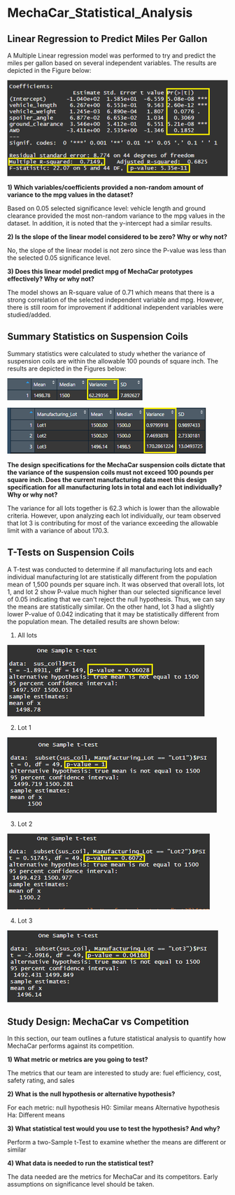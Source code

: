 # MechaCar_Statistical_Analysis

## Linear Regression to Predict Miles Per Gallon
A Multiple Linear regression model was performed to try and predict the miles per gallon based on several independent variables. The results are depicted in the Figure below:

<p align="left"> <img src="/Resources/LinearModelResults.png"> </p>

**1) Which variables/coefficients provided a non-random amount of variance to the mpg values in the dataset?**</p>
  Based on 0.05 selected significance level: vehicle length and ground clearance provided the most non-random variance to the mpg values in the dataset. In addition, it is noted   that the y-intercept had a similar results.

**2) Is the slope of the linear model considered to be zero? Why or why not?**</p>
  No, the slope of the linear model is not zero since the P-value was less than the selected 0.05 significance level.

**3) Does this linear model predict mpg of MechaCar prototypes effectively? Why or why not?**</p>
  The model shows an R-square value of 0.71 which means that there is a strong correlation of the selected independent variable and mpg. However, there is still room for improvement if additional independent variables were studied/added. 

## Summary Statistics on Suspension Coils
Summary statistics were calculated to study whether the variance of suspension coils are within the allowable 100 pounds of square inch. The results are depicted in the Figures below:

<p align="left"> <img src="/Resources/SummaryStatisticsTotal.png"> </p>
<p align="left"> <img src="/Resources/SummaryStatisticsByLot.png"> </p>


**The design specifications for the MechaCar suspension coils dictate that the variance of the suspension coils must not exceed 100 pounds per square inch. Does the current manufacturing data meet this design specification for all manufacturing lots in total and each lot individually? Why or why not?**</p>
The variance for all lots together is 62.3 which is lower than the allowable criteria. However, upon analyzing each lot individually, our team observed that lot 3 is contributing for most of the variance exceeding the allowable limit with a variance of about 170.3.

## T-Tests on Suspension Coils
A T-test was conducted to determine if all manufacturing lots and each individual manufacturing lot are statistically different from the population mean of 1,500 pounds per square inch. It was observed that overall lots, lot 1, and lot 2 show P-value much higher than our selected significance level of 0.05 indicating that we can't reject the null hypothesis. Thus, we can say the means are statistically similar. On the other hand, lot 3 had a slightly lower P-value of 0.042 indicating that it may be statistically different from the population mean. The detailed results are shown below:

1) All lots
<p align="left"> <img src="/Resources/All_Lots_t-Test.png"> </p>

2) Lot 1
<p align="left"> <img src="/Resources/Lot1_t-Test.png"> </p>

3) Lot 2
<p align="left"> <img src="/Resources/Lot2_t-Test.png"> </p>

4) Lot 3
<p align="left"> <img src="/Resources/Lot3_t-Test.png"> </p>

## Study Design: MechaCar vs Competition
In this section, our team outlines a future statistical analysis to quantify how MechaCar performs against its competition.

**1) What metric or metrics are you going to test?**</p>
  The metrics that our team are interested to study are: fuel efficiency, cost, safety rating, and sales</p>
**2) What is the null hypothesis or alternative hypothesis?**</p>
  For each metric:
  null hypothesis H0: Similar means
  Alternative hypothesis Ha: Different means</p>
**3) What statistical test would you use to test the hypothesis? And why?**</p>
  Perform a two-Sample t-Test to examine whether the means are different or similar</p>
**4) What data is needed to run the statistical test?**</p>
  The data needed are the metrics for MechaCar and its competitors. Early assumptions on significance level should be taken. 
